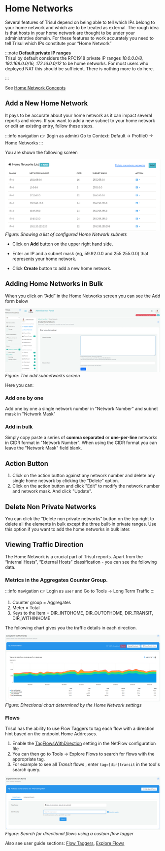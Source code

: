 

# Home Networks

Several features of Trisul depend on being able to tell which IPs belong
to your home network and which are to be treated as external. The rough
idea is that hosts in your home network are thought to be under your
administrative domain. For these features to work accurately you need to
tell Trisul which IPs constitute your “Home Network”

:::note **Default private IP ranges**  
Trisul by default considers the RFC1918 private IP ranges *10.0.0.0/8,
192.168.0.0/16, 172.16.0.0/12* to be home networks. For most users who
deployed NAT this should be sufficient. There is nothing more to do
here.

:::

See [Home Network Concepts](/docs/ag/context/homenetwork_concepts)

## Add a New Home Network

It pays to be accurate about your home network as it can impact several
reports and views. If you want to add a new subnet to your home network
or edit an existing entry, follow these steps.

:::info navigation
:point_right: (login as admin) Go to Context: Default &rarr; Profile0 &rarr; Home
Networks
:::

You are shown the following screen

![](images/homenetworks.png)  
*Figure: Showing a list of configured Home Network subnets*

- Click on **Add** button on the upper right hand side.   

- Enter an IP and a subnet mask (eg, 59.92.0.0 and 255.255.0.0) that
  represents your home network.  

- Click **Create** button to add a new home network.

## Adding Home Networks in Bulk

When you click on “Add” in the Home Networks screen you can see the Add
form below

![](images/create_homenetwork_form.png)  
*Figure: The add subnetworks screen*

Here you can:
### Add one by one 
Add one by one a single network number in "Network Number" and subnet mask in "Network Mask"

### Add in bulk  
Simply copy paste a series of **comma separated** or **one-per-line** networks in CIDR format in "Network Number". When using the CIDR format you can leave the "Network Mask" field blank.

## Action Button 

1. Click on the action button against any network number and delete any single home network by clicking the “Delete” option.
2. Click on the action button and click "Edit" to modify the network number and network mask. And click "Update".

## Delete Non Private Networks
You can click the “Delete non private networks” button on the top right to delete all the elements in bulk except the three built-in private ranges. Use this option if you want to add the home networks in bulk later.

## Viewing Traffic Direction

The Home Network is a crucial part of Trisul reports. Apart from the
“Internal Hosts”, “External Hosts” classification - you can see the
following data.

### Metrics in the Aggregates Counter Group.

:::info navigation
:point_right: Login as `user` and Go to Tools &rarr; Long Term Traffic
:::

1. Counter group = Aggregates
2. Meter = Total
3. Keys to the Item = DIR_INTOHOME, DIR_OUTOFHOME, DIR_TRANSIT, DIR_WITHINHOME

The following chart gives you the traffic details in each direction.

![](images/longterm_traffic.png)  
*Figure: Directional chart determined by the Home Network settings*

### Flows

Trisul has the ability to use Flow Taggers to tag each flow with a direction hint based on the endpoint Home Addresses.

1. Enable the [TagFlowsWithDirection](pathname:///docs/ref/netflow-config#TagFlowsWithDirection) setting in the NetFlow configuration file
2. You can then go to Tools &rarr; Explore Flows to search for flows with
   the appropriate tag.
3. For example to see all *Transit* flows , enter `tag=[dir]transit` in
   the tool's search query.

![](images/explore_flows.png)  
*Figure: Search for directional flows using a custom flow tagger*

Also see user guide sections: [Flow Taggers](/docs/ug/flow/tagger), [Explore Flows](/docs/ug/tools/explore_flows)
